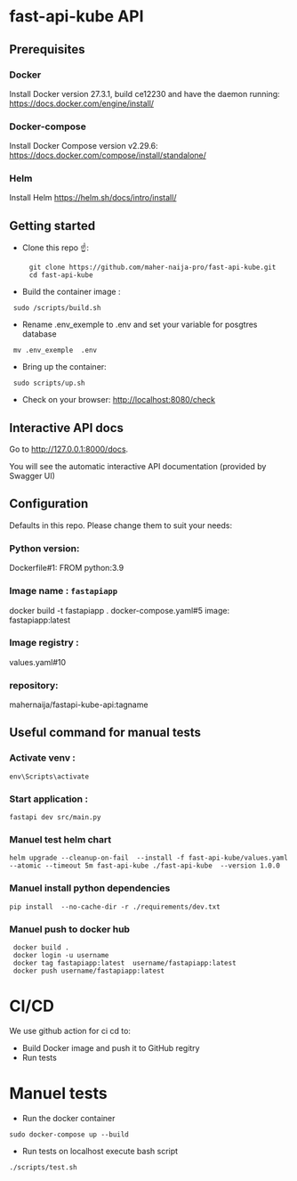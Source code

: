 # fast-api-kube API

## Prerequisites

### Docker

Install Docker version 27.3.1, build ce12230 and have the daemon running: https://docs.docker.com/engine/install/

### Docker-compose

Install Docker Compose version v2.29.6: https://docs.docker.com/compose/install/standalone/

### Helm

Install Helm https://helm.sh/docs/intro/install/

## Getting started

- Clone this repo ☝️:

```
     git clone https://github.com/maher-naija-pro/fast-api-kube.git
     cd fast-api-kube
```

- Build the container image :

```
 sudo /scripts/build.sh
```

- Rename .env_exemple to .env and set your variable for posgtres database

```
 mv .env_exemple  .env
```

- Bring up the container:

```
 sudo scripts/up.sh
```

- Check on your browser: <http://localhost:8080/check>

## Interactive API docs

Go to http://127.0.0.1:8000/docs.

You will see the automatic interactive API documentation (provided by Swagger UI)

## Configuration

Defaults in this repo. Please change them to suit your needs:

### Python version:

Dockerfile#1: FROM python:3.9

### Image name : `fastapiapp`

docker build -t fastapiapp .
docker-compose.yaml#5 image: fastapiapp:latest

### Image registry :

values.yaml#10

### repository:

mahernaija/fastapi-kube-api:tagname

## Useful command for manual tests

### Activate venv :

```
env\Scripts\activate
```

### Start application :

```
fastapi dev src/main.py
```

### Manuel test helm chart

```
helm upgrade --cleanup-on-fail  --install -f fast-api-kube/values.yaml --atomic --timeout 5m fast-api-kube ./fast-api-kube  --version 1.0.0
```
### Manuel install python dependencies
```
pip install  --no-cache-dir -r ./requirements/dev.txt

```
### Manuel push to docker hub

```
 docker build .
 docker login -u username
 docker tag fastapiapp:latest  username/fastapiapp:latest
 docker push username/fastapiapp:latest
```

# CI/CD
We use github action for ci cd to:
 - Build Docker image and push it to GitHub regitry
 - Run tests

# Manuel tests
- Run the docker container
```
sudo docker-compose up --build
```
- Run tests on localhost execute bash script

```
./scripts/test.sh
```